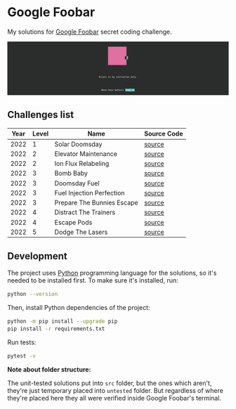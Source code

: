 # Google Foobar

My solutions for [Google Foobar](https://foobar.withgoogle.com/) secret coding challenge.

<img src="./static/foobar.png">

## Challenges list

| Year | Level | Name | Source Code |
|---|---|---|---|
| 2022 | 1 | Solar Doomsday | [source](./src/year_2022/level_1/solar_doomsday) |
| 2022 | 2 | Elevator Maintenance | [source](./src/year_2022/level_2/elevator_maintenance) |
| 2022 | 2 | Ion Flux Relabeling | [source](./src/year_2022/level_2/ion_flux_relabeling) |
| 2022 | 3 | Bomb Baby | [source](./src/year_2022/level_3/bomb_baby) |
| 2022 | 3 | Doomsday Fuel | [source](./src/year_2022/level_3/doomsday_fuel) |
| 2022 | 3 | Fuel Injection Perfection | [source](./src/year_2022/level_3/fuel_injection_perfection) |
| 2022 | 3 | Prepare The Bunnies Escape | [source](./src/year_2022/level_3/prepare_the_bunnies_escape) |
| 2022 | 4 | Distract The Trainers | [source](./src/year_2022/level_4/distract_the_trainers) |
| 2022 | 4 | Escape Pods | [source](./src/year_2022/level_4/escape_pods) |
| 2022 | 5 | Dodge The Lasers | [source](./src/year_2022/level_5/dodge_the_lasers) |

## Development

The project uses [Python](https://www.python.org/) programming language for the solutions, so it's needed to be installed first. To make sure it's installed, run:

```sh
python --version
```

Then, install Python dependencies of the project:

```sh
python -m pip install --upgrade pip
pip install -r requirements.txt
```

Run tests:

```sh
pytest -v
```

**Note about folder structure:**

The unit-tested solutions put into `src` folder, but the ones which aren't, they're just temporary placed into `untested` folder. But regardless of where they're placed here they all were verified inside Google Foobar's terminal.
